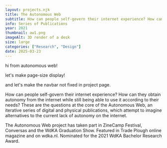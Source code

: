 ```yaml
---
layout: projects.njk
title: The Autonomous Web
subtitle: How can people self-govern their internet experience? How can they obtain autonomy from the internet while still being able to use it according to their needs?
info: Series of Publications
year: 2021
thumbnail: aw1.png
imageAlt: 3D render of a desk
size: large
categories: ["Research", "Design"]
date: 2025-03-23
---
```


hi from autonomous web!

let's make page-size display!

and let's make the navbar not fixed in project page.

How can people self-govern their internet experience? How can they obtain autonomy from the internet while still being able to use it according to their needs?
These are the questions at the core of the Autonomous Web, an iterative series of digital and physical publications, which attempt to imagine alternatives to the current lack of autonomy on the internet.

The Autonomous Web project has taken part in ZineCamp Festival, Conversas and the WdKA Graduation Show.
Featured in Trade Plough online magazine and on wdka.nl.
Nominated for the 2021 WdKA Bachelor Research Award. 
